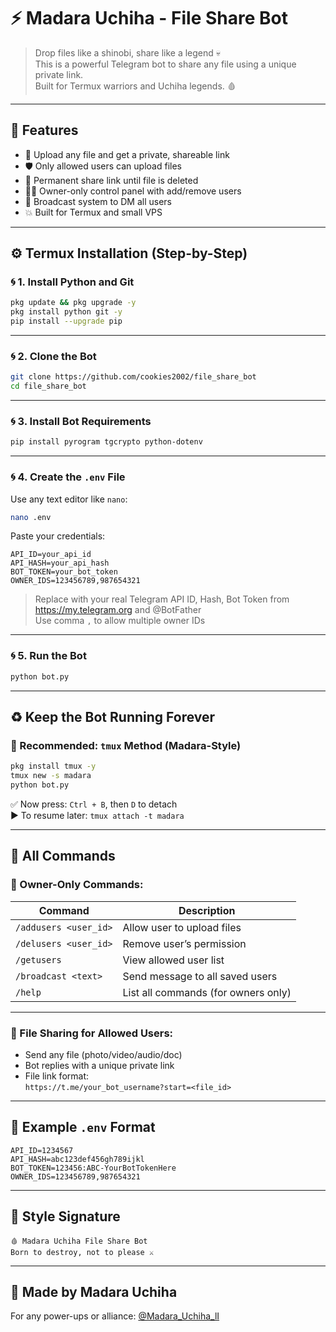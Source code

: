 # ⚡ Madara Uchiha - File Share Bot

> Drop files like a shinobi, share like a legend 💀  
> This is a powerful Telegram bot to share any file using a unique private link.  
> Built for Termux warriors and Uchiha legends. 🩸

---

## 🔧 Features

- 📎 Upload any file and get a private, shareable link
- 🛡 Only allowed users can upload files
- 🔁 Permanent share link until file is deleted
- 🧑‍💻 Owner-only control panel with add/remove users
- 📣 Broadcast system to DM all users
- 💥 Built for Termux and small VPS

---

## ⚙️ Termux Installation (Step-by-Step)

### 🌀 1. Install Python and Git

```bash
pkg update && pkg upgrade -y
pkg install python git -y
pip install --upgrade pip
```

---

### 🌀 2. Clone the Bot

```bash
git clone https://github.com/cookies2002/file_share_bot
cd file_share_bot
```

---

### 🌀 3. Install Bot Requirements

```bash
pip install pyrogram tgcrypto python-dotenv
```

---

### 🌀 4. Create the `.env` File

Use any text editor like `nano`:

```bash
nano .env
```

Paste your credentials:

```
API_ID=your_api_id
API_HASH=your_api_hash
BOT_TOKEN=your_bot_token
OWNER_IDS=123456789,987654321
```

> Replace with your real Telegram API ID, Hash, Bot Token from https://my.telegram.org and @BotFather  
> Use comma `,` to allow multiple owner IDs

---

### 🌀 5. Run the Bot

```bash
python bot.py
```

---

## ♻️ Keep the Bot Running Forever

### 🔮 Recommended: `tmux` Method (Madara-Style)

```bash
pkg install tmux -y
tmux new -s madara
python bot.py
```

✅ Now press: `Ctrl + B`, then `D` to detach  
▶️ To resume later: `tmux attach -t madara`

---

## 🧠 All Commands

### 👑 Owner-Only Commands:
| Command | Description |
|--------|-------------|
| `/addusers <user_id>` | Allow user to upload files |
| `/delusers <user_id>` | Remove user’s permission |
| `/getusers` | View allowed user list |
| `/broadcast <text>` | Send message to all saved users |
| `/help` | List all commands (for owners only) |

---

### 📎 File Sharing for Allowed Users:
- Send any file (photo/video/audio/doc)
- Bot replies with a unique private link
- File link format:  
  `https://t.me/your_bot_username?start=<file_id>`

---

## 🧾 Example `.env` Format

```env
API_ID=1234567
API_HASH=abc123def456gh789ijkl
BOT_TOKEN=123456:ABC-YourBotTokenHere
OWNER_IDS=123456789,987654321
```

---

## 👑 Style Signature

```
🩸 Madara Uchiha File Share Bot  
Born to destroy, not to please ⚔️  
```

---

## 🐲 Made by Madara Uchiha

For any power-ups or alliance: [@Madara_Uchiha_lI](https://t.me/Madara_Uchiha_lI)
